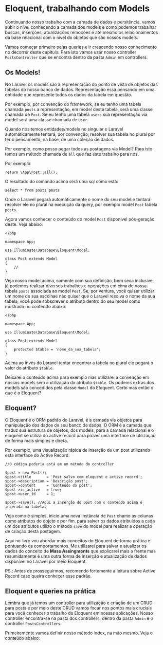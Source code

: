 # Eloquent, trabalhando com Models

Continuando nosso trabalho com a camada de dados e persitência, vamos subir o nível conhecendo a camada dos models e como podemos trabalhar buscas, inserções, atualizações remoções e até mesmo os relacionamentos da base relacional com o nível do objetos que são nossos models.

Vamos começar primeiro pelas queries e ir crescendo nosso conhecimento no decorrer deste capítulo. Para isto vamos usar nosso controller `PostsController` que se encontra dentro da pasta `Admin` em controllers.

## Os Models!

No Laravel os models são a representação do ponto de vista de objetos das tabelas do nosso banco de dados. Representação essa pensando em uma entidade que represente todos os dados da tabela em questão.

Por exemplo, por convenção do framework, se eu tenho uma tabela chamada `posts` a representação, em model desta tabela, será uma classe chamada de `Post`. Se eu tenho uma tabela `users` sua representação via model será uma classe chamada de `User`.

Quando nós temos entidades/models no singular o Laravel automáticamente tentará, por convenção, resolver sua tabela no plural por ter o pensamento, na base, de uma coleção de dados.

Por exemplo, como posso pegar todos as postagens via Model? Para isto temos um método chamada de `all` que faz este trabalho para nós.

Por exemplo:

```
return \App\Post::all();
```

O resultado do comando acima será uma sql como está:

```
select * from posts posts
```

Onde o Laravel pegará automáticamente o nome do seu model e tentará resolver ele no plural na execução da query, por exemplo model `Post` tabela `posts`.

Agora vamos conhecer o conteúdo do model `Post` disponivel pós-geração deste. Veja abaixo:

```
<?php

namespace App;

use Illuminate\Database\Eloquent\Model;

class Post extends Model
{
    //
}

```

Veja nosso model acima, somente com sua definição, bem seca inclusive, já podemos realizar diversos trabalhos e operações em cima de nossa tabela `posts` associada ao model `Post`. Se, por ventura, você quiser utilizar um nome de sua escolhae não quiser que o Laravel resolva o nome da sua tabela, você pode sobscrever o atributo dentro do seu model como mostrado no conteúdo abaixo:

```
<?php

namespace App;

use Illuminate\Database\Eloquent\Model;

class Post extends Model
{
    protected $table = 'nome_da_sua_tabela';
}

```

Acima ao invés do Laravel tentar encontrar a tabela no plural ele pegará o valor do atributo `$table`.

Deixarei o conteúdo acima para exemplo mas utilizarei a convenção em nossos models sem a utilização do atributo `$table`. Os poderes extras dos models são concedidos pela classe `Model` do Eloquent. Certo mas então o que é o Eloquent?

## Eloquent?

O Eloquent é o ORM padrão do Laravel, é a camada via objetos para manipulação dos dados de seu banco de dados. O ORM é a camada que traduz sua estrutura de objetos, dos models, para a camada relacional e o eloquent se utiliza do active record para prover uma interface de utilização de forma mais simples e direta.

Por exemplo, uma visualização rápida de inserção de um post utilizando esta interface do Active Record:

```
//O códiga poderia está em um método do controller

$post = new Post();
$post->title       = 'Post salvo com eloquent e active record';
$post->description = 'Descrição post';
$post->content     = 'Conteúdo do post';
$post->is_active   = true;
$post->user_id     = 1;

$post->save(); //Aqui a inserção do post com o conteúdo acima é inserida na tabela.
```

Veja como é simples, inicio uma nova instância de `Post` chamo as colunas como atributos do objeto e por fim, para salver os dados atribuidos a cada um dos atributos utilizo o método `save` do model para realizar a operação de criação desta postagem.

Aqui no livro vou abordar mais conceitos do Eloquent de forma prática e pontuando os comportamentos. Me utilizarei para salvar e atualizar os dados do conceito de **Mass Assingments** que explicarei mais a frente mas resumidamente é uma outra forma de inserção e atualização de dados disponível no Laravel por meio Eloquent.

PS.: Antes de prosseguirmos, recomendo fortemente a leitura sobre Active Record caso queira conhecer esse padrão.

## Eloquent e queries na prática

Lembra que já temos um controller para utilização e criação de um CRUD para posts e por meio deste CRUD vamos focar nos pontos mais cruciais para você conhecer o trabalho do Eloquent em nossas aplicações. Nosso controller encontra-se na pasta dos controllers, dentro da pasta `Admin` e o controller `PostsControllers`.

Primeiramente vamos definir nosso método index, na mão mesmo. Veja o conteúdo abaixo:



